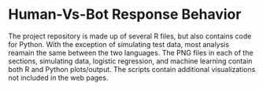 <h1>Human-Vs-Bot Response Behavior</h1>
<p>
The project repository is made up of several R files, but also contains code for Python. With the exception of simulating test data, most analysis reamain the same between the two languages.
The PNG files in each of the sections, simulating data, logistic regression, and machine learning contain both R and Python plots/output. The scripts contain additional visualizations not 
  included in the web pages.
</p>
